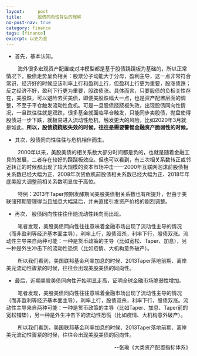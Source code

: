 ```yaml
---
layout:     post
title:      股债同向性背后的理解
no-post-nav: true
category: finance
tags: [finance]
excerpt: 以史为鉴
---
```


- 首先，基本认知。


&nbsp;&nbsp;&nbsp;&nbsp;&nbsp;&nbsp;&nbsp;&nbsp;海外很多宏观资产配置或对冲模型都是基于股债跷跷板为基础的，所以正常情况下，股债走势呈负相关：股票分子动能大于分母，盈利主导，这一点非常符合常识，经济好的时候应该利率上行和盈利上行，但盈利上行更为重要，股涨债跌；反之经济不好，盈利下行更为重要，股跌债涨。具体而言，只要股债的负相关性存在，美股跌，可以避险去买美债，即便美股跌幅大一点，也是资产配置层面的调整，不至于平仓触发流动性危机。可是一旦股债跷跷板失效，出现股债同向性情况，一旦跌往往就是双跌，很多基金就面临平仓触发，只能同步卖股债，抛盘使得股债进一步下跌，就极易进入流动性危机，触发更大的风险，比如2020年3月就是如此。**所以，股债跷跷板失效的时候，往往是需要警惕金融资产脆弱性的时候。**

- 其次，股债同向性往往与危机相伴而生。

&nbsp;&nbsp;&nbsp;&nbsp;&nbsp;&nbsp;&nbsp;&nbsp;2000年以来，美股美债的相关系数大部分时间都是负的，也就是随着金融工具的发展，二者存在较好的跷跷板效应。但也可以看到，有三次相关系数转正或邻近转正的时候都出现了较大规模的资本市场冲击——2000年互联网泡沫前股债相关系数已经大幅为正、2008年次贷危机前股债相关系数已经大幅为正、2018年年底美股大调整前相关系数明显位于高位。

&nbsp;&nbsp;&nbsp;&nbsp;&nbsp;&nbsp;&nbsp;&nbsp;特例：2013年Taper预期发酵期间美股美债相关系数也有所提升，但由于美联储预期管理得当且加息大幅延后，并未直接引发资产价格的剧烈调整。

- 再次， 股债同向性往往伴随流动性转向而出现。

&nbsp;&nbsp;&nbsp;&nbsp;&nbsp;&nbsp;&nbsp;&nbsp;笔者发现，美股美债同向性往往意味着金融市场出现了流动性主导的情况（而非盈利等经济基本面主导），利率上行，股债双杀，利率下行，股债双涨。流动性主导来自两种可能：一种是货币政策的主导（比如宽松、Taper、加息），另一种是外生冲击下的流动性恐慌（比如疫情、大机构意外破产）。 

&nbsp;&nbsp;&nbsp;&nbsp;&nbsp;&nbsp;&nbsp;&nbsp;所以我们看到，美国联邦基金利率加息的时候、2013Taper落地前期、离岸美元流动性骤紧的时候，往往会出现美股美债的同向性。

- 最后，近期美股美债同向性开始明显走高，证明全球金融市场脆弱性增加。

&nbsp;&nbsp;&nbsp;&nbsp;&nbsp;&nbsp;&nbsp;&nbsp;笔者发现，美股美债同向性往往意味着金融市场出现了流动性主导的情况（而非盈利等经济基本面主导），利率上行，股债双杀，利率下行，股债双涨。流动性主导来自两种可能：一种是货币政策的主导（比如Taper、加息、Taper前的宽松铺垫），另一种是外生冲击下的流动性恐慌（比如疫情、大机构意外破产）。 

&nbsp;&nbsp;&nbsp;&nbsp;&nbsp;&nbsp;&nbsp;&nbsp;所以我们看到，美国联邦基金利率加息的时候、2013Taper落地前期、离岸美元流动性骤紧的时候，往往会出现美股美债的同向性。

<div style="text-align: right">--张瑜《大类资产配置指标体系》</div>

